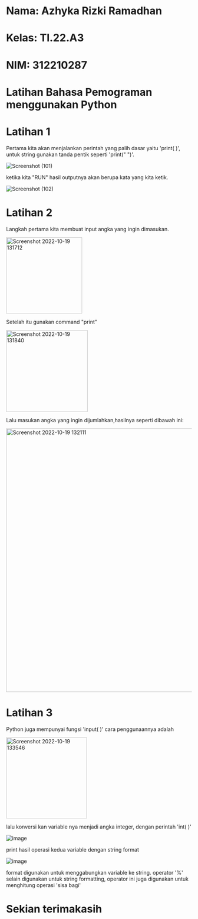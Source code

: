 # Nama: Azhyka Rizki Ramadhan

# Kelas: TI.22.A3

# NIM: 312210287


# Latihan Bahasa Pemograman menggunakan Python 

# Latihan 1

Pertama kita akan menjalankan perintah yang palih dasar yaitu 'print( )', untuk string gunakan tanda pentik seperti 'print(" ")'.

![Screenshot (101)](https://user-images.githubusercontent.com/115763475/196869309-baa27f64-653b-4041-b000-70b71dbcb0f4.png)

ketika kita "RUN" hasil outputnya akan berupa kata yang kita ketik.

![Screenshot (102)](https://user-images.githubusercontent.com/115763475/196869893-f6b5cc1b-1286-4d85-be84-5c32e917dc34.png)


# Latihan 2 

Langkah pertama kita membuat input angka yang ingin dimasukan.

<img width="206" alt="Screenshot 2022-10-19 131712" src="https://user-images.githubusercontent.com/115516688/196611935-194a5c96-a58b-43c0-8723-b95424f465f2.png">

Setelah itu gunakan command "print"

<img width="221" alt="Screenshot 2022-10-19 131840" src="https://user-images.githubusercontent.com/115516688/196612006-f785e13d-1d42-46b2-b536-e7ae7e229cf4.png">

Lalu masukan angka yang ingin dijumlahkan,hasilnya seperti dibawah ini:

<img width="713" alt="Screenshot 2022-10-19 132111" src="https://user-images.githubusercontent.com/115516688/196612276-29dfbe95-7a3d-4e09-9f06-03e70d55835a.png">


# Latihan 3

Python juga mempunyai fungsi 'input( )' cara penggunaannya adalah

<img width="219" alt="Screenshot 2022-10-19 133546" src="https://user-images.githubusercontent.com/115516688/196614884-822fe122-42dd-489d-9202-624c93db6006.png">

lalu konversi kan variable nya menjadi angka integer, dengan perintah 'int( )'

![image](https://user-images.githubusercontent.com/115516820/196477440-3fd3ce5e-87bc-4769-8975-fb0438ba1745.png)

print hasil operasi kedua variable dengan string format 

![image](https://user-images.githubusercontent.com/115516820/196479369-2c30fe8f-659f-4452-937b-4a48d6666170.png)

format digunakan untuk menggabungkan variable ke string. operator '%' selain digunakan untuk string formatting, operator ini juga digunakan untuk menghitung operasi 'sisa bagi'


# Sekian terimakasih
